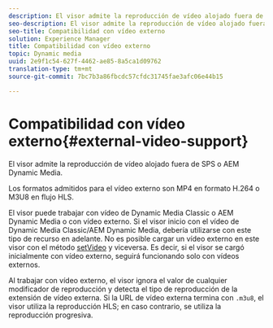 ```yaml
---
description: El visor admite la reproducción de vídeo alojado fuera de SPS o AEM Dynamic Media.
seo-description: El visor admite la reproducción de vídeo alojado fuera de SPS o AEM Dynamic Media.
seo-title: Compatibilidad con vídeo externo
solution: Experience Manager
title: Compatibilidad con vídeo externo
topic: Dynamic media
uuid: 2e9f1c54-627f-4462-ae85-8a5ca1d09762
translation-type: tm+mt
source-git-commit: 7bc7b3a86fbcdc57cfdc31745fae3afc06e44b15

---
```



# Compatibilidad con vídeo externo{#external-video-support}

El visor admite la reproducción de vídeo alojado fuera de SPS o AEM Dynamic Media.

Los formatos admitidos para el vídeo externo son MP4 en formato H.264 o M3U8 en flujo HLS.

El visor puede trabajar con vídeo de Dynamic Media Classic o AEM Dynamic Media o con vídeo externo. Si el visor inicio con el vídeo de Dynamic Media Classic/AEM Dynamic Media, debería utilizarse con este tipo de recurso en adelante. No es posible cargar un vídeo externo en este visor con el método [setVideo](../../c-html5-aem-asset-viewers/c-html5-aem-video360/c-html5-aem-video360-javascriptapiref/r-html5-aem-video360-javascriptapiref-setvideo.md#reference-85d3422d6ce64a36ac74827120b5a17c) y viceversa. Es decir, si el visor se cargó inicialmente con vídeo externo, seguirá funcionando solo con vídeos externos.

Al trabajar con vídeo externo, el visor ignora el valor de cualquier modificador de reproducción y detecta el tipo de reproducción de la extensión de vídeo externa. Si la URL de vídeo externa termina con `.m3u8`, el visor utiliza la reproducción HLS; en caso contrario, se utiliza la reproducción progresiva.
